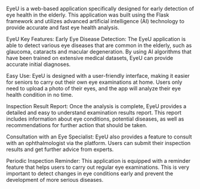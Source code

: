 EyeU is a web-based application specifically designed for early detection of eye health in the elderly. This application was built using the Flask framework and utilizes advanced artificial intelligence (AI) technology to provide accurate and fast eye health analysis.

EyeU Key Features:
Early Eye Disease Detection:
The EyeU application is able to detect various eye diseases that are common in the elderly, such as glaucoma, cataracts and macular degeneration. By using AI algorithms that have been trained on extensive medical datasets, EyeU can provide accurate initial diagnoses.

Easy Use:
EyeU is designed with a user-friendly interface, making it easier for seniors to carry out their own eye examinations at home. Users only need to upload a photo of their eyes, and the app will analyze their eye health condition in no time.

Inspection Result Report:
Once the analysis is complete, EyeU provides a detailed and easy to understand examination results report. This report includes information about eye conditions, potential diseases, as well as recommendations for further action that should be taken.

Consultation with an Eye Specialist:
EyeU also provides a feature to consult with an ophthalmologist via the platform. Users can submit their inspection results and get further advice from experts.

Periodic Inspection Reminder:
This application is equipped with a reminder feature that helps users to carry out regular eye examinations. This is very important to detect changes in eye conditions early and prevent the development of more serious diseases.
